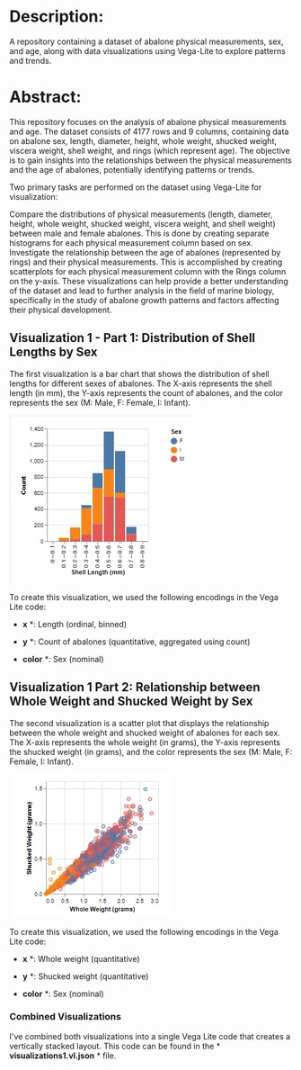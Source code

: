# Description: 
A repository containing a dataset of abalone physical measurements, sex, and age, along with data visualizations using Vega-Lite to explore patterns and trends.

# Abstract:
This repository focuses on the analysis of abalone physical measurements and age. The dataset consists of 4177 rows and 9 columns, containing data on abalone sex, length, diameter, height, whole weight, shucked weight, viscera weight, shell weight, and rings (which represent age). The objective is to gain insights into the relationships between the physical measurements and the age of abalones, potentially identifying patterns or trends.

Two primary tasks are performed on the dataset using Vega-Lite for visualization:

Compare the distributions of physical measurements (length, diameter, height, whole weight, shucked weight, viscera weight, and shell weight) between male and female abalones. This is done by creating separate histograms for each physical measurement column based on sex.
Investigate the relationship between the age of abalones (represented by rings) and their physical measurements. This is accomplished by creating scatterplots for each physical measurement column with the Rings column on the y-axis.
These visualizations can help provide a better understanding of the dataset and lead to further analysis in the field of marine biology, specifically in the study of abalone growth patterns and factors affecting their physical development.

## Visualization 1 - Part 1: Distribution of Shell Lengths by Sex
The first visualization is a bar chart that shows the distribution of shell lengths for different sexes of abalones. The X-axis represents the shell length (in mm), the Y-axis represents the count of abalones, and the color represents the sex (M: Male, F: Female, I: Infant).

![alt text](https://github.com/AchrafAjrhourh/VegaVisualization/blob/master/Assets/V1-P1.png)

To create this visualization, we used the following encodings in the Vega Lite code:

* **x** *: Length (ordinal, binned)

* **y** *: Count of abalones (quantitative, aggregated using count)

* **color** *: Sex (nominal)

## Visualization 1 Part 2: Relationship between Whole Weight and Shucked Weight by Sex
The second visualization is a scatter plot that displays the relationship between the whole weight and shucked weight of abalones for each sex. The X-axis represents the whole weight (in grams), the Y-axis represents the shucked weight (in grams), and the color represents the sex (M: Male, F: Female, I: Infant).

![alt text](https://github.com/AchrafAjrhourh/VegaVisualization/blob/master/Assets/V1-P2.png)

To create this visualization, we used the following encodings in the Vega Lite code:

* **x** *: Whole weight (quantitative)

* **y** *: Shucked weight (quantitative)

* **color** *: Sex (nominal)

### Combined Visualizations
I've  combined both visualizations into a single Vega Lite code that creates a vertically stacked layout. This code can be found in the * **visualizations1.vl.json** * file.
